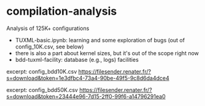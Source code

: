 # compilation-analysis

Analysis of 125K+ configurations 

 * TUXML-basic.ipynb: learning and some exploration of bugs (out of config_10K.csv, see below)
  * there is also a part about kernel sizes, but it's out of the scope right now
 * bdd-tuxml-facility: database (e.g., logs) facilities 

excerpt: config_bdd10K.csv 
https://filesender.renater.fr/?s=download&token=1e3dfbc4-73a4-90be-49f5-9c8d6da4dce4 

excerpt: config_bdd50K.csv 
https://filesender.renater.fr/?s=download&token=23444e96-7d15-2ff0-99f6-a14796291ea0
